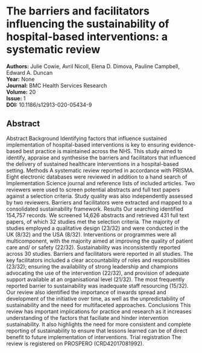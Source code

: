 # The barriers and facilitators influencing the sustainability of hospital-based interventions: a systematic review

**Authors:** Julie Cowie, Avril Nicoll, Elena D. Dimova, Pauline Campbell, Edward A. Duncan  
**Year:** None  
**Journal:** BMC Health Services Research  
**Volume:** 20  
**Issue:** 1  
**DOI:** 10.1186/s12913-020-05434-9  

## Abstract
Abstract                Background                Identifying factors that influence sustained implementation of hospital-based interventions is key to ensuring evidence-based best practice is maintained across the NHS. This study aimed to identify, appraise and synthesise the barriers and facilitators that influenced the delivery of sustained healthcare interventions in a hospital-based setting.                              Methods                A systematic review reported in accordance with PRISMA. Eight electronic databases were reviewed in addition to a hand search of Implementation Science journal and reference lists of included articles. Two reviewers were used to screen potential abstracts and full text papers against a selection criteria. Study quality was also independently assessed by two reviewers. Barriers and facilitators were extracted and mapped to a consolidated sustainability framework.                              Results                Our searching identified 154,757 records. We screened 14,626 abstracts and retrieved 431 full text papers, of which 32 studies met the selection criteria. The majority of studies employed a qualitative design (23/32) and were conducted in the UK (8/32) and the USA (8/32). Interventions or programmes were all multicomponent, with the majority aimed at improving the quality of patient care and/ or safety (22/32). Sustainability was inconsistently reported across 30 studies. Barriers and facilitators were reported in all studies. The key facilitators included a clear accountability of roles and responsibilities (23/32); ensuring the availability of strong leadership and champions advocating the use of the intervention (22/32), and provision of adequate support available at an organisational level (21/32). The most frequently reported barrier to sustainability was inadequate staff resourcing (15/32). Our review also identified the importance of inwards spread and development of the initiative over time, as well as the unpredictability of sustainability and the need for multifaceted approaches.                              Conclusions                This review has important implications for practice and research as it increases understanding of the factors that faciliate and hinder intervention sustainability. It also highlights the need for more consistent and complete reporting of sustainability to ensure that lessons learned can be of direct benefit to future implementation of interventions.                              Trial registration                The review is registered on PROSPERO (CRD42017081992).

